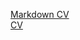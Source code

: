 [Markdown CV](https://OlegBorschtsch.github.io/rsschool-cv/cv)  
[CV](https://OlegBorschtsch.github.io/rsschool-cv/)
